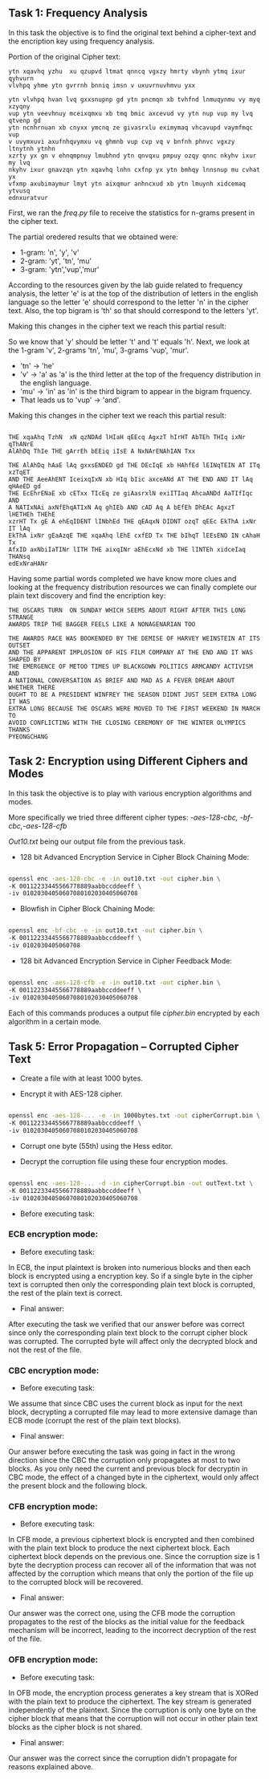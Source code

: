 ## Task 1: Frequency Analysis

In this task the objective is to find the original text behind a cipher-text and the encription key using frequency analysis.

Portion of the original Cipher text:

```
ytn xqavhq yzhu  xu qzupvd ltmat qnncq vgxzy hmrty vbynh ytmq ixur qyhvurn
vlvhpq yhme ytn gvrrnh bnniq imsn v uxuvrnuvhmvu yxx

ytn vlvhpq hvan lvq gxxsnupnp gd ytn pncmqn xb tvhfnd lnmuqynmu vy myq xzyqny
vup ytn veevhnuy mceixqmxu xb tmq bmic axcevud vy ytn nup vup my lvq qtvenp gd
ytn ncnhrnuan xb cnyxx ymcnq ze givasrxlu eximymaq vhcavupd vaymfmqc vup
v uvymxuvi axufnhqvymxu vq ghmnb vup cvp vq v bnfnh phnvc vgxzy ltnytnh ytnhn
xzrty yx gn v ehnqmpnuy lmubhnd ytn qnvqxu pmpuy ozqy qnnc nkyhv ixur my lvq
nkyhv ixur gnavzqn ytn xqavhq lnhn cxfnp yx ytn bmhqy lnnsnup mu cvhat yx
vfxmp axubimaymur lmyt ytn aixqmur anhncxud xb ytn lmuynh xidcemaq ytvusq
ednxuratvur

```

First, we ran the *freq.py* file to receive the statistics for n-grams present in the cipher text.

The partial oredered results that we obtained were:

- 1-gram: 'n', 'y', 'v'
- 2-gram: 'yt', 'tn', 'mu'
- 3-gram: 'ytn','vup','mur'

According to the resources given by the lab guide related to frequency analysis, the letter 'e' is at the top of the distribution of letters in the english language so the letter 'e' should correspond to the letter 'n' in the cipher text. Also, the top bigram is 'th' so that should correspond to the letters 'yt'.

Making this changes in the cipher text we reach this partial result:

So we know that 'y' should be letter 't' and 't' equals 'h'. Next, we look at the 1-gram 'v', 2-grams 'tn', 'mu', 3-grams 'vup', 'mur'.

- 'tn' -> 'he'
- 'v' -> 'a' as 'a' is the third letter at the top of the frequency distribution in the english language.
- 'mu' -> 'in' as 'in' is the third bigram to appear in the bigram frquency.
- That leads us to 'vup' -> 'and'.


Making this changes in the cipher text we reach this partial result:

```

THE xqaAhq TzhN  xN qzNDAd lHIaH qEEcq AgxzT hIrHT AbTEh THIq ixNr qThANrE
AlAhDq ThIe THE gArrEh bEEiq iIsE A NxNArENAhIAN Txx

THE AlAhDq hAaE lAq gxxsENDED gd THE DEcIqE xb HAhfEd lEINqTEIN AT ITq xzTqET
AND THE AeeAhENT IceixqIxN xb HIq bIic axceANd AT THE END AND IT lAq qHAeED gd
THE EcEhrENaE xb cETxx TIcEq ze giAasrxlN exiITIaq AhcaANDd AaTIfIqc AND
A NATIxNAi axNfEhqATIxN Aq ghIEb AND cAD Aq A bEfEh DhEAc AgxzT lHETHEh THEhE
xzrHT Tx gE A ehEqIDENT lINbhEd THE qEAqxN DIDNT ozqT qEEc EkThA ixNr IT lAq
EkThA ixNr gEaAzqE THE xqaAhq lEhE cxfED Tx THE bIhqT lEEsEND IN cAhaH Tx
AfxID axNbiIaTINr lITH THE aixqINr aEhEcxNd xb THE lINTEh xidceIaq THANsq
edExNraHANr

```

Having some partial words completed we have know more clues and looking at the frequency distribution resources we can finally complete our plain text discovery and find the encription key:

```
THE OSCARS TURN  ON SUNDAY WHICH SEEMS ABOUT RIGHT AFTER THIS LONG STRANGE
AWARDS TRIP THE BAGGER FEELS LIKE A NONAGENARIAN TOO

THE AWARDS RACE WAS BOOKENDED BY THE DEMISE OF HARVEY WEINSTEIN AT ITS OUTSET
AND THE APPARENT IMPLOSION OF HIS FILM COMPANY AT THE END AND IT WAS SHAPED BY
THE EMERGENCE OF METOO TIMES UP BLACKGOWN POLITICS ARMCANDY ACTIVISM AND
A NATIONAL CONVERSATION AS BRIEF AND MAD AS A FEVER DREAM ABOUT WHETHER THERE
OUGHT TO BE A PRESIDENT WINFREY THE SEASON DIDNT JUST SEEM EXTRA LONG IT WAS
EXTRA LONG BECAUSE THE OSCARS WERE MOVED TO THE FIRST WEEKEND IN MARCH TO
AVOID CONFLICTING WITH THE CLOSING CEREMONY OF THE WINTER OLYMPICS THANKS
PYEONGCHANG
```

## Task 2: Encryption using Different Ciphers and Modes

In this task the objective is to play with various encryption algorithms and modes.

More specifically we tried three different cipher types: *-aes-128-cbc, -bf-cbc,-aes-128-cfb*

*Out10.txt* being our output file from the previous task.

- 128 bit Advanced Encryption Service in Cipher Block Chaining Mode:

```sh

openssl enc -aes-128-cbc -e -in out10.txt -out cipher.bin \
-K 00112233445566778889aabbccddeeff \
-iv 01020304050607080102030405060708


```

- Blowfish in Cipher Block Chaining Mode:

```sh

openssl enc -bf-cbc -e -in out10.txt -out cipher.bin \
-K 00112233445566778889aabbccddeeff \
-iv 0102030405060708


```

- 128 bit Advanced Encryption Service in Cipher Feedback Mode:

```sh

openssl enc -aes-128-cfb -e -in out10.txt -out cipher.bin \
-K 00112233445566778889aabbccddeeff \
-iv 01020304050607080102030405060708


```

Each of this commands produces a output file *cipher.bin* encrypted by each algorithm in a certain mode.



## Task 5: Error Propagation – Corrupted Cipher Text

- Create a file with at least 1000 bytes.

- Encrypt it with AES-128 cipher.

```sh

openssl enc -aes-128-... -e -in 1000bytes.txt -out cipherCorrupt.bin \
-K 00112233445566778889aabbccddeeff \
-iv 01020304050607080102030405060708


```


- Corrupt one byte (55th) using the Hess editor.

- Decrypt the corruption file using these four encryption modes.

```sh

openssl enc -aes-128-... -d -in cipherCorrupt.bin -out outText.txt \
-K 00112233445566778889aabbccddeeff \
-iv 01020304050607080102030405060708


```

- Before executing task:

### ECB encryption mode:

- Before executing task:

In ECB, the input plaintext is broken into numerious blocks and then each block is encrypted using a encryption key. So if a single byte in the cipher text is corrupted then only the corresponding plain text block is corrupted, the rest of the plain text is correct.

- Final answer:

After executing the task we verified that our answer before was correct since only the corresponding plain text block to the corrupt cipher block was corrupted.
The corrupted byte will affect only the decrypted block and not the rest of the file.

### CBC encryption mode:

- Before executing task:

We assume that since CBC uses the current block as input for the next block, decrypting a corrupted file may lead to more extensive damage than ECB mode (corrupt the rest of the plain text blocks).

- Final answer:

Our answer before executing the task was going in fact in the wrong direction since the CBC the corruption only propagates at most to two blocks.
As you only need the current and previous block for decryptin in CBC mode, the effect of a changed byte in the ciphertext, would only affect the present block and the following block.

### CFB encryption mode:

- Before executing task:

In CFB mode, a previous ciphertext block is encrypted and then combined with the plain text block to produce the next ciphertext block. Each ciphertext block depends on the previous one. Since the corruption size is 1 byte the decryption process can  recover all of the information that was not affected by the corruption which means that only the portion of the file up to the corrupted block will be recovered.

- Final answer:

Our answer was the correct one, using the CFB mode the corruption propagates to the rest of the blocks as the initial value for the feedback mechanism will be incorrect, leading to the incorrect decryption of the rest of the file.

### OFB encryption mode:

- Before executing task:

In OFB mode, the encryption process generates a key stream that is XORed with the plain text to produce the ciphertext. The key stream is generated independently of the plaintext. Since the corruption is only one byte on the cipher block that means that the corruption will not occur in other plain text blocks as the cipher block is not shared.

- Final answer:

Our answer was the correct since the corruption didn't propagate for reasons explained above.






